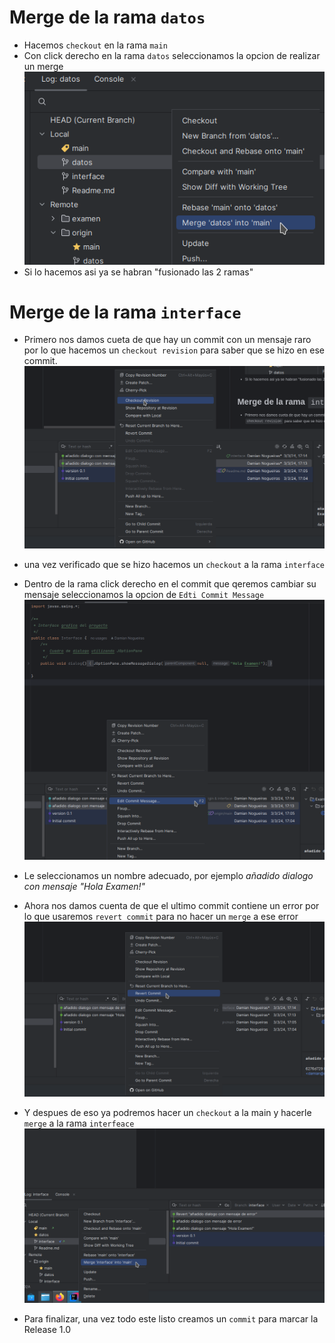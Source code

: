 # Merge de la rama `datos`
* Hacemos `checkout` en la rama `main`
* Con click derecho en la rama `datos` seleccionamos la opcion de realizar un merge
![mergeDatos.png](../img/mergeDatos.png)
* Si lo hacemos asi ya se habran "fusionado las 2 ramas"

# Merge de la rama `interface`
* Primero nos damos cueta de que hay un commit con un mensaje raro por lo que hacemos
  un `checkout revision` para saber que se hizo en ese commit.
  ![checkoutRevision.png](../img/checkoutRevision.png)
* una vez verificado que se hizo hacemos un `checkout` a la rama `interface`
* Dentro de la rama click derecho en el commit que qeremos cambiar su mensaje
  seleccionamos la opcion de `Edti Commit Message`
  ![editComitMensajeInterface.png](../img/editComitMensajeInterface.png)
* Le seleccionamos un nombre adecuado, por ejemplo _añadido dialogo con mensaje "Hola Examen!"_

* Ahora nos damos cuenta de que el ultimo commit contiene un error por lo que usaremos `revert commit`
 para no hacer un `merge` a ese error
![RevertCommit.png](../img/RevertCommit.png)
* Y despues de eso ya podremos hacer un `checkout` a la main y hacerle `merge` a la rama `interfeace`
![MergeAlRvert.png](../img/MergeAlRvert.png)

* Para finalizar, una vez todo este listo creamos un `commit` para marcar la Release 1.0 